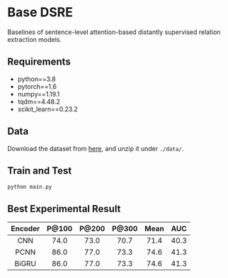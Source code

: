 # Base DSRE
Baselines of sentence-level attention-based distantly supervised relation extraction models.

## Requirements
* python==3.8
* pytorch==1.6
* numpy==1.19.1
* tqdm==4.48.2
* scikit_learn==0.23.2

## Data
Download the dataset from [here](https://github.com/thunlp/HNRE/tree/master/raw_data), and unzip it under `./data/`.

## Train and Test
```
python main.py
```

## Best Experimental Result

| Encoder | P@100 | P@200 | P@300 | Mean | AUC |
| :-----: | :---: | :---: | :---: | :--: | :-: |
| CNN | 74.0 | 73.0 | 70.7 | 71.4 | 40.3 |
| PCNN | 86.0 | 77.0 | 73.3 | 74.6 | 41.3 |
| BiGRU | 86.0 | 77.0 | 73.3 | 74.6 | 41.3 |
